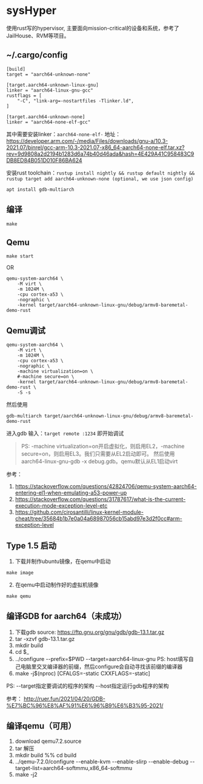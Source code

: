 # sysHyper

使用rust写的hypervisor, 主要面向mission-critical的设备和系统，参考了JailHouse、RVM等项目。

## ~/.cargo/config
```shell
[build]
target = "aarch64-unknown-none"

[target.aarch64-unknown-linux-gnu]
linker = "aarch64-linux-gnu-gcc"
rustflags = [
    "-C", "link-arg=-nostartfiles -Tlinker.ld",
]

[target.aarch64-unknown-none]
linker = "aarch64-none-elf-gcc"
```
其中需要安装linker：`aarch64-none-elf-` 地址：https://developer.arm.com/-/media/Files/downloads/gnu-a/10.3-2021.07/binrel/gcc-arm-10.3-2021.07-x86_64-aarch64-none-elf.tar.xz?rev=9d9808a2d2194b1283d6a74b40d46ada&hash=4E429A41C958483C9DB8ED84B051D010F86BA624

安装rust toolchain：`rustup install nightly && rustup default nightly && rustup target add aarch64-unknown-none (optional, we use json config)`

`apt install gdb-multiarch`

## 编译
```shell
make
```

## Qemu
```shell
make start
```
OR
```shell
qemu-system-aarch64 \
    -M virt \
    -m 1024M \
    -cpu cortex-a53 \
    -nographic \
    -kernel target/aarch64-unknown-linux-gnu/debug/armv8-baremetal-demo-rust
```
## Qemu调试
```shell
qemu-system-aarch64 \
    -M virt \
    -m 1024M \
    -cpu cortex-a53 \
    -nographic \
    -machine virtualization=on \ 
    #-machine secure=on \
    -kernel target/aarch64-unknown-linux-gnu/debug/armv8-baremetal-demo-rust \
    -S -s
```
然后使用

`gdb-multiarch target/aarch64-unknown-linux-gnu/debug/armv8-baremetal-demo-rust `

进入gdb 输入：`target remote :1234` 即开始调试
> PS: -machine virtualization=on开启虚拟化，则启用EL2，-machine secure=on，则启用EL3。我们只需要从EL2启动即可。
然后使用aarch64-linux-gnu-gdb -x debug.gdb。qemu默认从EL1启动virt

参考：
1. https://stackoverflow.com/questions/42824706/qemu-system-aarch64-entering-el1-when-emulating-a53-power-up
2. https://stackoverflow.com/questions/31787617/what-is-the-current-execution-mode-exception-level-etc
3. https://github.com/cirosantilli/linux-kernel-module-cheat/tree/35684b1b7e0a04a68987056cb15abd97e3d2f0cc#arm-exception-level

## Type 1.5 启动

1. 下载并制作ubuntu镜像，在qemu中启动
```shell
make image
```

2. 在qemu中启动制作好的虚拟机镜像
```shell
make qemu
```


## 编译GDB for aarch64（未成功）
1. 下载gdb source: https://ftp.gnu.org/gnu/gdb/gdb-13.1.tar.gz
2. tar -xzvf gdb-13.1.tar.gz
3. mkdir build 
4. cd $_
5. ../configure --prefix=$PWD --target=aarch64-linux-gnu
PS: host填写自己电脑里交叉编译器的前缀，然后configure会自动寻找该前缀的编译器
6. make -j$(nproc) [CFALGS=-static CXXFLAGS=-static]

PS: --target指定要调试的程序的架构 --host指定运行gdb程序的架构

参考：
http://ruer.fun/2021/04/20/GDB-%E7%BC%96%E8%AF%91%E6%96%B9%E6%B3%95-2021/
## 编译qemu（可用）
1. download qemu7.2.source
2. tar 解压
3. mkdir build %% cd build
4. ../qemu-7.2.0/configure --enable-kvm --enable-slirp --enable-debug --target-list=aarch64-softmmu,x86_64-softmmu
5. make -j2

